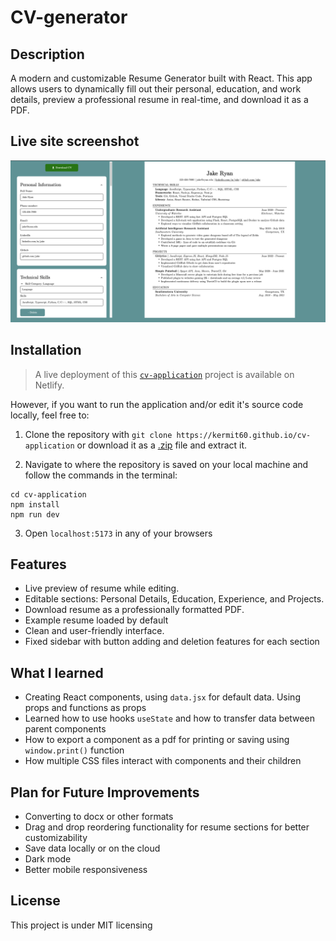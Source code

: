 # CV-generator
## **Description**
A modern and customizable Resume Generator built with React. This app allows users to dynamically fill out their personal, education, and work details, preview a professional resume in real-time, and download it as a PDF.
## Live site screenshot
![Screenshot](./src/assets/cv-generator.png)
## **Installation**
> A live deployment of this [`cv-application`](https://kermit60.github.io/todo-list/) project is available on Netlify.

However, if you want to run the application and/or edit it's source code locally, feel free to:

1. Clone the repository with `git clone https://kermit60.github.io/cv-application` or download it as a [.zip](https://kermit60.github.io/cv-application/archive/refs/heads.main.zip) file and extract it.

2. Navigate to where the repository is saved on your local machine and follow the commands in the terminal:

```
cd cv-application
npm install
npm run dev
```
3. Open `localhost:5173` in any of your browsers

## **Features**
* Live preview of resume while editing.
* Editable sections: Personal Details, Education, Experience, and Projects.
* Download resume as a professionally formatted PDF.
* Example resume loaded by default
* Clean and user-friendly interface.
* Fixed sidebar with button adding and deletion features for each section

## **What I learned**
* Creating React components, using `data.jsx` for default data. Using props and functions as props
* Learned how to use hooks `useState` and how to transfer data between parent components
* How to export a component as a pdf for printing or saving using `window.print()` function
* How multiple CSS files interact with components and their children

## **Plan for Future Improvements**
* Converting to docx or other formats
* Drag and drop reordering functionality for resume sections for better customizability
* Save data locally or on the cloud
* Dark mode
* Better mobile responsiveness

## License
This project is under MIT licensing
